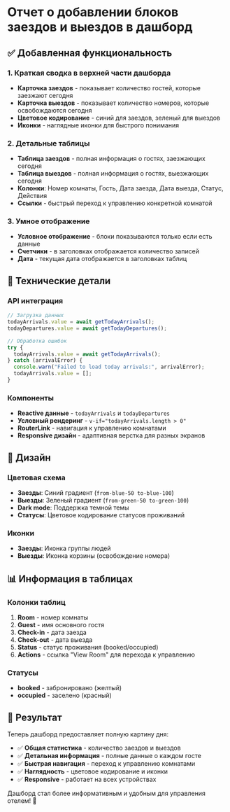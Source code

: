 # Отчет о добавлении блоков заездов и выездов в дашборд

## ✅ Добавленная функциональность

### 1. Краткая сводка в верхней части дашборда

- **Карточка заездов** - показывает количество гостей, которые заезжают сегодня
- **Карточка выездов** - показывает количество номеров, которые освобождаются сегодня
- **Цветовое кодирование** - синий для заездов, зеленый для выездов
- **Иконки** - наглядные иконки для быстрого понимания

### 2. Детальные таблицы

- **Таблица заездов** - полная информация о гостях, заезжающих сегодня
- **Таблица выездов** - полная информация о гостях, выезжающих сегодня
- **Колонки**: Номер комнаты, Гость, Дата заезда, Дата выезда, Статус, Действия
- **Ссылки** - быстрый переход к управлению конкретной комнатой

### 3. Умное отображение

- **Условное отображение** - блоки показываются только если есть данные
- **Счетчики** - в заголовках отображается количество записей
- **Дата** - текущая дата отображается в заголовках таблиц

## 🔧 Технические детали

### API интеграция

```typescript
// Загрузка данных
todayArrivals.value = await getTodayArrivals();
todayDepartures.value = await getTodayDepartures();

// Обработка ошибок
try {
  todayArrivals.value = await getTodayArrivals();
} catch (arrivalError) {
  console.warn("Failed to load today arrivals:", arrivalError);
  todayArrivals.value = [];
}
```

### Компоненты

- **Reactive данные** - `todayArrivals` и `todayDepartures`
- **Условный рендеринг** - `v-if="todayArrivals.length > 0"`
- **RouterLink** - навигация к управлению комнатами
- **Responsive дизайн** - адаптивная верстка для разных экранов

## 🎨 Дизайн

### Цветовая схема

- **Заезды**: Синий градиент (`from-blue-50 to-blue-100`)
- **Выезды**: Зеленый градиент (`from-green-50 to-green-100`)
- **Dark mode**: Поддержка темной темы
- **Статусы**: Цветовое кодирование статусов проживаний

### Иконки

- **Заезды**: Иконка группы людей
- **Выезды**: Иконка корзины (освобождение номера)

## 📊 Информация в таблицах

### Колонки таблиц

1. **Room** - номер комнаты
2. **Guest** - имя основного гостя
3. **Check-in** - дата заезда
4. **Check-out** - дата выезда
5. **Status** - статус проживания (booked/occupied)
6. **Actions** - ссылка "View Room" для перехода к управлению

### Статусы

- **booked** - забронировано (желтый)
- **occupied** - заселено (красный)

## 🚀 Результат

Теперь дашборд предоставляет полную картину дня:

- ✅ **Общая статистика** - количество заездов и выездов
- ✅ **Детальная информация** - полные данные о каждом госте
- ✅ **Быстрая навигация** - переход к управлению комнатами
- ✅ **Наглядность** - цветовое кодирование и иконки
- ✅ **Responsive** - работает на всех устройствах

Дашборд стал более информативным и удобным для управления отелем! 🎉
